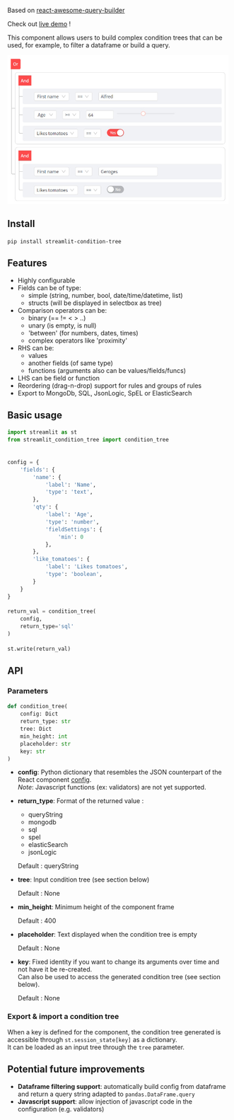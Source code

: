
Based on [react-awesome-query-builder](https://github.com/ukrbublik/react-awesome-query-builder)

Check out [live demo](https://condition-tree-demo.streamlit.app/) !

This component allows users to build complex condition trees that can be used, for example, to filter a dataframe or build a query.

<img src="preview.jpg" width="500" alt="preview">


## Install

`pip install streamlit-condition-tree`


## Features
- Highly configurable
- Fields can be of type:
  - simple (string, number, bool, date/time/datetime, list)
  - structs (will be displayed in selectbox as tree)
- Comparison operators can be:
  - binary (== != < > ..)
  - unary (is empty, is null)
  - 'between' (for numbers, dates, times)
  - complex operators like 'proximity'
- RHS can be:
  - values
  - another fields (of same type)
  - functions (arguments also can be values/fields/funcs)
- LHS can be field or function
- Reordering (drag-n-drop) support for rules and groups of rules
- Export to MongoDb, SQL, JsonLogic, SpEL or ElasticSearch

## Basic usage

```python
import streamlit as st
from streamlit_condition_tree import condition_tree


config = {
    'fields': {
        'name': {
            'label': 'Name',
            'type': 'text',
        },
        'qty': {
            'label': 'Age',
            'type': 'number',
            'fieldSettings': {
                'min': 0
            },
        },
        'like_tomatoes': {
            'label': 'Likes tomatoes',
            'type': 'boolean',
        }
    }
}

return_val = condition_tree(
    config,
    return_type='sql'
)

st.write(return_val)
```

## API

### Parameters

```python
def condition_tree(
    config: Dict
    return_type: str
    tree: Dict
    min_height: int
    placeholder: str
    key: str
)
```

- **config**: Python dictionary that resembles the JSON counterpart of
  the React component [config](https://github.com/ukrbublik/react-awesome-query-builder/blob/master/CONFIG.adoc).  
*Note*: Javascript functions (ex: validators) are not yet supported.


- **return_type**: Format of the returned value :
  - queryString
  - mongodb
  - sql
  - spel
  - elasticSearch
  - jsonLogic
    
  Default : queryString


- **tree**: Input condition tree (see section below)
  
  Default : None


- **min_height**: Minimum height of the component frame
  
  Default : 400


- **placeholder**: Text displayed when the condition tree is empty
  
  Default : None


- **key**: Fixed identity if you want to change its arguments over time and not have it be re-created.  
Can also be used to access the generated condition tree (see section below).

  Default : None


### Export & import a condition tree

When a key is defined for the component, the condition tree generated is accessible through `st.session_state[key]` as a dictionary.  
It can be loaded as an input tree through the `tree` parameter.


## Potential future improvements
- **Dataframe filtering support**: automatically build config from dataframe and return a query string adapted to `pandas.DataFrame.query`
- **Javascript support**: allow injection of javascript code in the configuration (e.g. validators)
